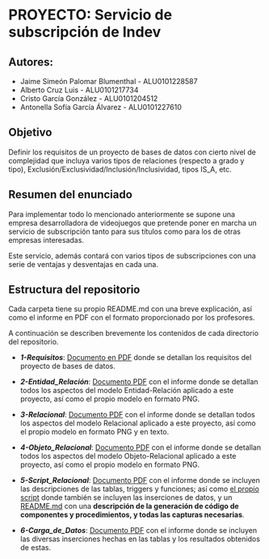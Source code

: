 # **PROYECTO: Servicio de subscripción de Indev**
## **Autores:**
* Jaime Simeón Palomar Blumenthal - ALU0101228587
* Alberto Cruz Luis - ALU0101217734
* Cristo García González - ALU0101204512
* Antonella Sofía García Álvarez - ALU0101227610

## **Objetivo**
Definir los requisitos de un proyecto de bases de datos con cierto nivel de complejidad que incluya varios tipos de relaciones (respecto a grado y tipo), Exclusión/Exclusividad/Inclusión/Inclusividad, tipos IS_A, etc.

## **Resumen del enunciado**
Para implementar todo lo mencionado anteriormente se supone una empresa desarrolladora de videojuegos que pretende poner en marcha un servicio de subscripción tanto para sus títulos como para los de otras empresas interesadas.

Este servicio, además contará con varios tipos de subscripciones con una serie de ventajas y desventajas en cada una.

## **Estructura del repositorio**
Cada carpeta tiene su propio README.md con una breve explicación, así como el informe en PDF con el formato proporcionado por los profesores.

A continuación se describen brevemente los contenidos de cada directorio del repositorio.

* **_1-Requisitos_**: [Documento en PDF](https://drive.google.com/file/d/1uTBApNgbgSA9ytWgeyGlryErlCxUb1UN/view?usp=sharing) donde se detallan los requisitos del proyecto de bases de datos.

* **_2-Entidad_Relación_**: [Documento PDF](https://drive.google.com/file/d/1nLpJjIiD6JMR_2jpzHmLBf9SiwHpYUrs/view?usp=sharing) con el informe donde se detallan todos los aspectos del modelo Entidad-Relación aplicado a este proyecto, así como el propio modelo en formato PNG.

* **_3-Relacional_**: [Documento PDF](https://drive.google.com/file/d/1BZs5VvEpWbayenteN3ZwOAmPXB2SON4l/view?usp=sharing) con el informe donde se detallan todos los aspectos del modelo Relacional aplicado a este proyecto, así como el propio modelo en formato PNG y en texto.

* **_4-Objeto_Relacional_**: [Documento PDF](https://drive.google.com/file/d/1ZrjMiYvjDUoXqQPvNqQXRMtpXwcORWY6/view?usp=sharing) con el informe donde se detallan todos los aspectos del modelo Objeto-Relacional aplicado a este proyecto, así como el propio modelo en formato PNG.

* **_5-Script_Relacional_**: [Documento PDF](https://drive.google.com/file/d/1EQ7f-Sdk3Nj_43gUDjG-upSr75lSleYZ/view?usp=sharing) con el informe donde se incluyen las descripciones de las tablas, triggers y funciones; así como [el propio script](https://github.com/alu0101228587/ProyectoAyDBD/blob/main/5-Script_Relacional/script_Relacional.sql) donde también se incluyen las inserciones de datos, y un [README.md](https://github.com/alu0101228587/ProyectoAyDBD/blob/main/5-Script_Relacional/README.md) con una **descripción de la generación de código de componentes y procedimientos, y todas las capturas necesarias**.

* **_6-Carga_de_Datos_**: [Documento PDF](https://drive.google.com/file/d/1jwWyjLjtb2FNwcwceRP3O4EDDR5xoLy9/view?usp=sharing) con el informe donde se incluyen las diversas inserciones hechas en las tablas y los resultados obtenidos de estas.
